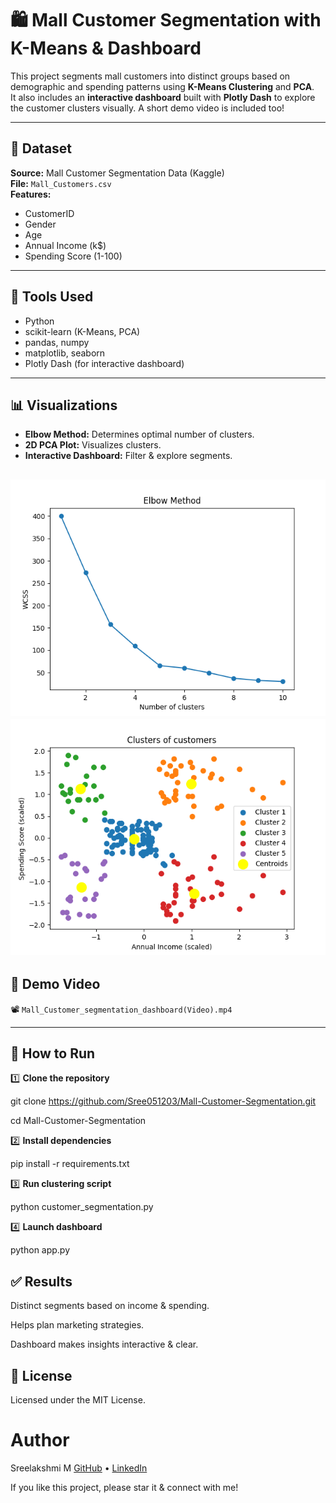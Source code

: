 # 🛍️ Mall Customer Segmentation with K-Means & Dashboard

This project segments mall customers into distinct groups based on demographic and spending patterns using **K-Means Clustering** and **PCA**.  
It also includes an **interactive dashboard** built with **Plotly Dash** to explore the customer clusters visually. A short demo video is included too!

---

## 📂 Dataset

**Source:** Mall Customer Segmentation Data (Kaggle)  
**File:** `Mall_Customers.csv`  
**Features:**  
- CustomerID  
- Gender  
- Age  
- Annual Income (k$)  
- Spending Score (1-100)

---

## 🧩 Tools Used

- Python
- scikit-learn (K-Means, PCA)
- pandas, numpy
- matplotlib, seaborn
- Plotly Dash (for interactive dashboard)

---

## 📊 Visualizations

- **Elbow Method:** Determines optimal number of clusters.
- **2D PCA Plot:** Visualizes clusters.
- **Interactive Dashboard:** Filter & explore segments.

![Elbow Method](Elbow%20Method(fig_1).png)  
![Customer Clusters](Clusters%20of%20customers(fig_2).png)
---

## 🎥 Demo Video

📽️ `Mall_Customer_segmentation_dashboard(Video).mp4`

---

## 🚀 How to Run

1️⃣ **Clone the repository**

git clone https://github.com/Sree051203/Mall-Customer-Segmentation.git

cd Mall-Customer-Segmentation

2️⃣ **Install dependencies**

pip install -r requirements.txt

3️⃣ **Run clustering script**

python customer_segmentation.py

4️⃣ **Launch dashboard**

python app.py

## ✅ Results
Distinct segments based on income & spending.

Helps plan marketing strategies.

Dashboard makes insights interactive & clear.

## 📜 License
Licensed under the MIT License.

# Author
Sreelakshmi M
[GitHub](https://github.com/Sree051203) • [LinkedIn](https://www.linkedin.com/in/msreelakshmi/)

If you like this project, please star it & connect with me!
